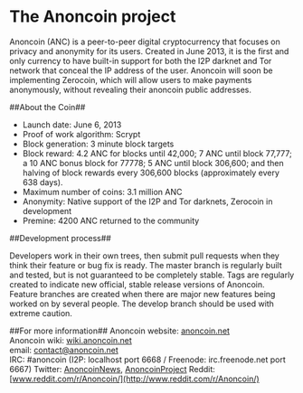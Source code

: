 The Anoncoin project
====================

Anoncoin (ANC) is a peer-to-peer digital cryptocurrency that focuses on privacy and anonymity for its users. Created in June 2013, it is the first and only currency to have built-in support for both the I2P darknet and Tor network that conceal the IP address of the user. Anoncoin will soon be implementing Zerocoin, which will allow users to make payments anonymously, without revealing their anoncoin public addresses.

##About the Coin##
* Launch date: June 6, 2013
* Proof of work algorithm: Scrypt
* Block generation: 3 minute block targets
* Block reward: 4.2 ANC for blocks until 42,000; 7 ANC until block 77,777; a 10 ANC bonus block for 77778; 5 ANC until block 306,600; and then halving of block rewards every 306,600 blocks (approximately every 638 days).
* Maximum number of coins: 3.1 million ANC
* Anonymity: Native support of the I2P and Tor darknets, Zerocoin in development
* Premine: 4200 ANC returned to the community

##Development process##

Developers work in their own trees, then submit pull requests when
they think their feature or bug fix is ready. The master branch is regularly built and tested, but is not guaranteed to be completely stable. Tags are regularly created to indicate new official, stable release versions of Anoncoin. Feature branches are created when there are major new features being
worked on by several people. The develop branch should be used with extreme caution.

##For more information##
Anoncoin website: [anoncoin.net](https://anoncoin.net/)<br />
Anoncoin wiki: [wiki.anoncoin.net](https://wiki.anoncoin.net/)<br />
email: [contact@anoncoin.net](mailto:contact@anoncoin.net)<br />
IRC: #anoncoin (I2P: localhost port 6668 / Freenode: irc.freenode.net port 6667)
Twitter: [AnoncoinNews](https://twitter.com/AnoncoinNews), [AnoncoinProject](https://twitter.com/AnoncoinProject)
Reddit: [www.reddit.com/r/Anoncoin/](http://www.reddit.com/r/Anoncoin/)